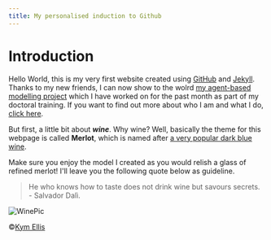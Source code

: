 ```yaml
---
title: My personalised induction to Github
---
```

# Introduction

Hello World, this is my very first website created using [GitHub](http://github.com) and [Jekyll](https://jekyllrb.com). Thanks to my new friends, I can now show to the wolrd [my agent-based modelling project](https://github.com/sgvionet/Leeds-GEOG5995) which I have worked on for the past month as part of my doctoral training. If you want to find out more about who I am and what I do, [click here](https://sgvionet.github.io/index2.html).

But first, a little bit about __*wine*__. Why wine? Well, basically the theme for this webpage is called **Merlot**, which is named after [a very popular dark blue wine](https://en.wikipedia.org/wiki/Merlot). 

Make sure you enjoy the model I created as you would relish a glass of refined merlot! I'll leave you the following quote below as guideline.

> He who knows how to taste does not drink wine but savours secrets. 
                              - Salvador Dalì.
                             
                             
![WinePic](https://images.unsplash.com/photo-1506377247377-2a5b3b417ebb?ixlib=rb-1.2.1&ixid=eyJhcHBfaWQiOjEyMDd9&auto=format&fit=crop&w=1350&q=80)

©[Kym Ellis](https://unsplash.com/@kymellis)
